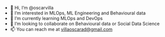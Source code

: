 - 👋 Hi, I’m @oscarvilla
- 👀 I’m interested in MLOps, ML Engineering and Behavioural data
- 🌱 I’m currently learning MLOps and DevOps
- 💞️ I’m looking to collaborate on Behavioural data or Social Data Science
- 📫 You can reach me at villaoscarad@gmail.com

<!---
oscarvilla/oscarvilla is a ✨ special ✨ repository because its `README.md` (this file) appears on your GitHub profile.
You can click the Preview link to take a look at your changes.
--->

